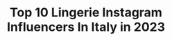 ---
title: Top 10 Lingerie Instagram Influencers In Italy in 2023
description: >-
  Find top lingerie Instagram influencers in Italy in 2023. Most popular hashtags: #lingerie #lingerielove #fashion #intimo.
platform: Instagram
hits: 182
text_top: Identify the best Instagram influencers on inBeat.
text_bottom: Our database has 182 Instagram influencers like this in Italy for you to pitch.
profiles:
  - username: "elenorash"
    fullname: >-
      Ele Norash | Cantante | Model
    bio: >-
      Curvy model Glamour & Lingerie 👙 👇 TUTTE LE FOTO LE TROVATE SUL SITO MYM👇 Info & Collaborazioni 📧: elenorash.info@gmail.com
    location: "Italy"
    followers: 37521
    engagement: 444
    commentsToLikes: 0.070544
    id: ck9hb6nwkfm180j78uif3dtmt
    verified: false
    hashtags: "#hotcosplay, #sexycosplayer, #castelfiorentino, #cosplaygirl"
  - username: "cuordibambola"
    fullname: >-
      🎀 Irene Manco
    bio: >-
      📷 @corpupae 👙 @coeurdepoupee art model and lingerie designer based in Florence, Italy
    location: "Italy"
    followers: 10771
    engagement: 1364
    commentsToLikes: 0.011076
    id: ck0w2anlinejh0i19l42zxin9
    verified: false
    hashtags: ""
  - username: "karinagiada"
    fullname: >-
      K A R I N A  G I A D A
    bio: >-
      FASHION & LINGERIE Illustrator Based in Italy 📍 Email for Custom Orders 📩 I.D. Sarrieri | Elma Lingerie | Sofía Luzón | StelaVitsu | Pierre Noire
    location: "Italy"
    followers: 12560
    engagement: 809
    commentsToLikes: 0.036897
    id: ck9wf91b0nrap0j78zz2p9zds
    verified: false
    hashtags: "#fashionillustration, #fashionillustrated, #lingerielovers, #fashionfeature007"
  - username: "brokenmirror._"
    fullname: >-
      Claudia Campani
    bio: >-
      Modella Alternativa 🖤 Attrice 🎬 Cantante 🎤 @charliez__angelz @charliezangelzitaly ⠀ Manager: 👉🏻 @lexius_official ⠀ 📍 Milano ⠀ Richiesta shooting:👇🏻
    location: "Italy"
    followers: 32539
    engagement: 562
    commentsToLikes: 0.069858
    id: ckapcko2m47qf0i78qgjri9zc
    verified: false
    hashtags: "#blonde, #inkedgirls, #tattoo, #inkedmodel"
  - username: "over50_yo"
    fullname: >-
      M. Di Costanzo
    bio: >-
      🇮🇪 Italy ECLECTIC ARTIST -PAINTER 🎨 MODEL y WINEINFLUENCER 🍷@marina_arteyvino @best_models_over Info.08.dicostanzo@gmail.com ⬇️PATREON⬇️
    location: "Italy"
    followers: 251889
    engagement: 396
    commentsToLikes: 0.036477
    id: ckaoxtvl1eq8z0i78xpcbzxxl
    verified: false
    hashtags: "#shootmode, #shootingtime, #intimo, #intimosexy"
  - username: "simonafloresta"
    fullname: >-
      𝐒𝐢𝐦𝐨𝐧𝐚 𝐅𝐥𝐨𝐫𝐞𝐬𝐭𝐚
    bio: >-
      𝗖𝗿𝗲𝗱𝗲𝗻𝗱𝗼 𝘃𝗶𝗱𝗲𝘀 ☉libra ↑libra ☾pisces 📍Milan 𝐛𝐮𝐭 𝐰𝐢𝐭𝐡 𝐦𝐢𝐧𝐝 𝐨𝐧 𝐭𝐡𝐞 𝐦𝐨𝐨𝐧 🌙 @naba Fashion Stylist @revolve Ambassador 💌 simoflore.sf@gmail.com
    location: "Italy"
    followers: 27290
    engagement: 439
    commentsToLikes: 0.099312
    id: ck13anyzorbj00i19iew4d4pd
    verified: false
    hashtags: "#nudefeed, #revolveambassador, #revolvesummer, #vintageoutfit"
  - username: "madeleinemajdal"
    fullname: >-
      Madeleine
    bio: >-
      Beauty canons change feminity stays. Eco-friendly Brandbassador 🦢 Follow me also here @maddiemajdal Based in Roma
    location: "Italy"
    followers: 101095
    engagement: 714
    commentsToLikes: 0.025308
    id: ck6uav7a85uuz0j713111dnv0
    verified: false
    hashtags: "#summer, #skin, #repost, #nomakeup"
  - username: "myriamdicarlo"
    fullname: >-
      ᴍɪʀɪᴀᴍ ᴅɪ ᴄᴀʀʟᴏ | ɪɴꜰʟᴜᴇɴᴄᴇʀ
    bio: >-
      ♎️ ʟɪʙʀᴀ ᴀꜱᴄᴇɴᴅɪɴɢ ꜱᴀɢɪᴛᴛᴀʀɪᴜꜱ ♐️ 🌟 22, ɪɴfʟᴜᴇɴᴄᴇʀ ⚖️-12 ᴋɢ 🌋 ʙᴏʀɴ ɪɴ Sɪᴄɪʟʏ 📨 miriamdicarlo98@gmail.com 🎶 ᴛɪᴋᴛᴏᴋ ⬇️
    location: "Italy"
    followers: 26127
    engagement: 416
    commentsToLikes: 0.166369
    id: ck9hc44c5jotv0j784t6udr54
    verified: false
    hashtags: "#bloggerlife, #blogdemoda, #tflers, #mtfollowelike"
  - username: "steph.tya"
    fullname: >-
      ★𝕊𝕋𝔼ℙℍ𝔸ℕ𝕀𝔼 𝔼 𝕋𝕐𝔸ℕ𝔸★
    bio: >-
      𝕄𝕠𝕞 𝕠𝕗 @vida.de.tyana ♕♡ 𝕀𝕥𝕒𝕝𝕪 🇮🇹 𝔻𝕞/𝕄𝕒𝕚𝕝 𝕗𝕠𝕣 𝕔𝕠𝕝𝕝𝕒𝕓𝕤 📩 stephanieagata93@gmail.com
    location: "Italy"
    followers: 78773
    engagement: 330
    commentsToLikes: 0.092026
    id: ck136wfyp8l3e0i193ps2v7hx
    verified: false
    hashtags: "#black, #babies, #io, #blond"
  - username: "cattivipensieri_"
    fullname: >-
      Sabina Sirianni
    bio: >-
      My life is a great passion. Wine taster🍷Food 🍴Beauty&Make-up💄Lifestyle 🌺Books📖Cats😺 Varese, Italy 🇮🇹 Only my photos 📷 Collaboration: direct or email
    location: "Italy"
    followers: 17406
    engagement: 436
    commentsToLikes: 0.179721
    id: ck5zxt4618m3g0i14loj16x9q
    verified: false
    hashtags: "#mylife, #lovemyself, #over40style, #donnaitaliana"
---